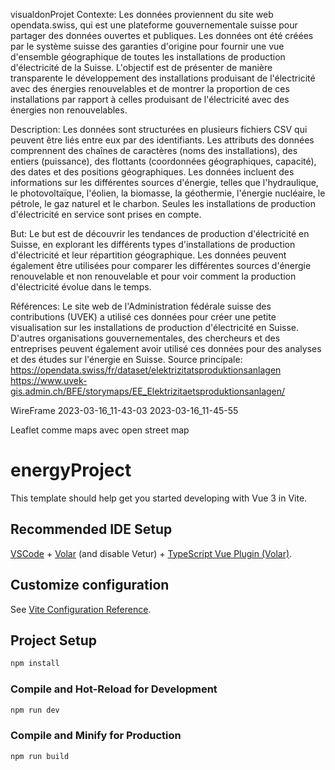 visualdonProjet
Contexte: Les données proviennent du site web opendata.swiss, qui est une plateforme gouvernementale suisse pour partager des données ouvertes et publiques. Les données ont été créées par le système suisse des garanties d'origine pour fournir une vue d'ensemble géographique de toutes les installations de production d'électricité de la Suisse. L'objectif est de présenter de manière transparente le développement des installations produisant de l'électricité avec des énergies renouvelables et de montrer la proportion de ces installations par rapport à celles produisant de l'électricité avec des énergies non renouvelables.

Description: Les données sont structurées en plusieurs fichiers CSV qui peuvent être liés entre eux par des identifiants. Les attributs des données comprennent des chaînes de caractères (noms des installations), des entiers (puissance), des flottants (coordonnées géographiques, capacité), des dates et des positions géographiques. Les données incluent des informations sur les différentes sources d'énergie, telles que l'hydraulique, le photovoltaïque, l'éolien, la biomasse, la géothermie, l'énergie nucléaire, le pétrole, le gaz naturel et le charbon. Seules les installations de production d'électricité en service sont prises en compte.

But: Le but est de découvrir les tendances de production d'électricité en Suisse, en explorant les différents types d'installations de production d'électricité et leur répartition géographique. Les données peuvent également être utilisées pour comparer les différentes sources d'énergie renouvelable et non renouvelable et pour voir comment la production d'électricité évolue dans le temps.

Références: Le site web de l'Administration fédérale suisse des contributions (UVEK) a utilisé ces données pour créer une petite visualisation sur les installations de production d'électricité en Suisse. D'autres organisations gouvernementales, des chercheurs et des entreprises peuvent également avoir utilisé ces données pour des analyses et des études sur l'énergie en Suisse. Source principale: https://opendata.swiss/fr/dataset/elektrizitatsproduktionsanlagen https://www.uvek-gis.admin.ch/BFE/storymaps/EE_Elektrizitaetsproduktionsanlagen/

WireFrame 2023-03-16_11-43-03 2023-03-16_11-45-55

Leaflet comme maps avec open street map
# energyProject

This template should help get you started developing with Vue 3 in Vite.

## Recommended IDE Setup

[VSCode](https://code.visualstudio.com/) + [Volar](https://marketplace.visualstudio.com/items?itemName=Vue.volar) (and disable Vetur) + [TypeScript Vue Plugin (Volar)](https://marketplace.visualstudio.com/items?itemName=Vue.vscode-typescript-vue-plugin).

## Customize configuration

See [Vite Configuration Reference](https://vitejs.dev/config/).

## Project Setup

```sh
npm install
```

### Compile and Hot-Reload for Development

```sh
npm run dev
```

### Compile and Minify for Production

```sh
npm run build
```
